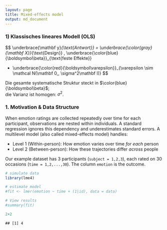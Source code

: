 ```yaml
---
layout: page
title: Mixed-effects model
output: md_document
---
```


### 1) Klassisches lineares Modell (OLS)

$$
\underbrace{\mathbf y}_{\text{Antwort}}
= \underbrace{\color{gray}{\mathbf X}}_{\text{Design}}
\, \underbrace{\color{blue}{\boldsymbol\beta}}_{\text{feste Effekte}}
+ \underbrace{\color{red}{\boldsymbol\varepsilon}}_{\varepsilon \sim \mathcal N(\mathbf 0,\, \sigma^2\mathbf I)}
$$

Die gesamte systematische Struktur steckt in $\color{blue}{\boldsymbol\beta}$;  
die Varianz ist homogen: $\sigma^2$.









### 1. Motivation & Data Structure

When emotion ratings are collected repeatedly over time for each
participant, observations are nested within individuals. A standard
regression ignores this dependency and underestimates standard errors. A
multilevel model (also called mixed-effects model) handles:

-   Level 1 (Within-person): How emotion varies over time *for each*
    person  
-   Level 2 (Between-person): How these trajectories differ *across*
    people

Our example dataset has 3 participants (`subject = 1,2,3`), each rated
on 30 occasions (`time = 1,2,...,30`). The column `emotion` is the
outcome.

``` r
# simulate data
library(lme4)

# estimate model
#fit <- lmer(emotion ~ time + (1|id), data = data)

# View results
#summary(fit)

2+2
```

    ## [1] 4
